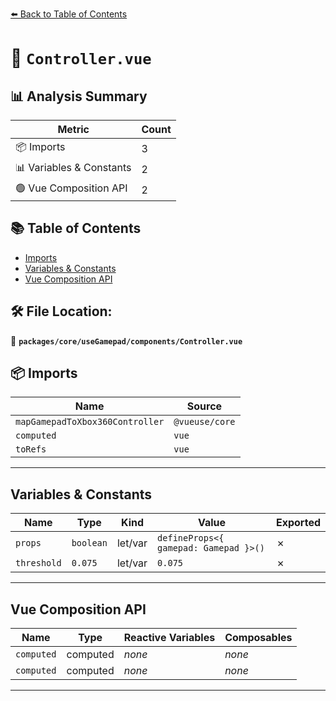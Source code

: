 [⬅️ Back to Table of Contents](../../../../index.md)

# 📄 `Controller.vue`

## 📊 Analysis Summary

| Metric | Count |
|--------|-------|
| 📦 Imports | 3 |
| 📊 Variables & Constants | 2 |
| 🟢 Vue Composition API | 2 |

## 📚 Table of Contents

- [Imports](#imports)
- [Variables & Constants](#variables-constants)
- [Vue Composition API](#vue-composition-api)

## 🛠️ File Location:
📂 **`packages/core/useGamepad/components/Controller.vue`**

## 📦 Imports

| Name | Source |
|------|--------|
| `mapGamepadToXbox360Controller` | `@vueuse/core` |
| `computed` | `vue` |
| `toRefs` | `vue` |


---

## Variables & Constants

| Name | Type | Kind | Value | Exported |
|------|------|------|-------|----------|
| `props` | `boolean` | let/var | `defineProps<{ gamepad: Gamepad }>()` | ✗ |
| `threshold` | `0.075` | let/var | `0.075` | ✗ |


---

## Vue Composition API

| Name | Type | Reactive Variables | Composables |
|------|------|-------------------|-------------|
| `computed` | computed | *none* | *none* |
| `computed` | computed | *none* | *none* |


---